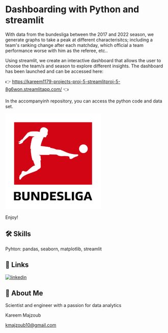 
# Dashboarding with Python and streamlit 
With data from the bundesliga between the 2017 and 2022 season, we generate graphs to take a peak at different characterisitcs; including a team's ranking change after each matchday, which official a team performance worse with him as the referee, etc..

Using streamlit, we create an interactive dashboard that allows the user to choose the team/s and season to explore different insights. The dashboard has been launched and can be accessed here:

👉 https://kareem1179-projects-proj-5-streamlitproj-5-8g6won.streamlitapp.com/ 👈

In the accompanyinh repository, you can access the python code and data set.

<img width = "300" src="./bundesliga_logo.png">

Enjoy!
## 🛠 Skills
Pyhton: pandas, seaborn, matplotlib, streamlit




## 🔗 Links
[![linkedin](https://img.shields.io/badge/linkedin-0A66C2?style=for-the-badge&logo=linkedin&logoColor=white)](https://www.linkedin.com/in/kareem-majzoub-a57847a7/)



## 🚀 About Me
Scientist and engineer with a passion for data analytics

Kareem Majzoub

kmajzoub10@gmail.com

